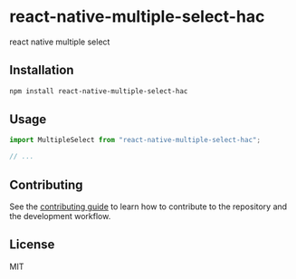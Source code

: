 # react-native-multiple-select-hac

react native multiple select

## Installation

```sh
npm install react-native-multiple-select-hac
```

## Usage

```js
import MultipleSelect from "react-native-multiple-select-hac";

// ...

```

## Contributing

See the [contributing guide](CONTRIBUTING.md) to learn how to contribute to the repository and the development workflow.

## License

MIT
